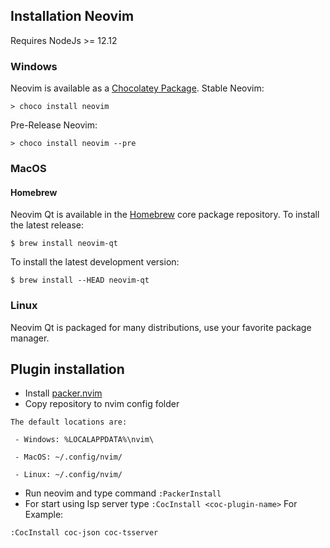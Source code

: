 ## Installation Neovim

Requires NodeJs >= 12.12

### Windows 

Neovim is available as a [Chocolatey Package](https://chocolatey.org/packages/neovim/).
Stable Neovim:
```
> choco install neovim
```

Pre-Release Neovim:
```
> choco install neovim --pre
```

### MacOS

#### Homebrew

Neovim Qt is available in the [Homebrew](https://brew.sh/) core package repository.
To install the latest release:
```
$ brew install neovim-qt
```

To install the latest development version:
```
$ brew install --HEAD neovim-qt
```

### Linux

Neovim Qt is packaged for many distributions, use your favorite package manager.

## Plugin installation
* Install [packer.nvim](https://github.com/wbthomason/packer.nvim)
* Copy repository to nvim config folder
```
The default locations are:

 - Windows: %LOCALAPPDATA%\nvim\

 - MacOS: ~/.config/nvim/

 - Linux: ~/.config/nvim/
```
* Run neovim and type command `:PackerInstall`
* For start using lsp server type `:CocInstall <coc-plugin-name>`
For Example:
```
:CocInstall coc-json coc-tsserver
```
